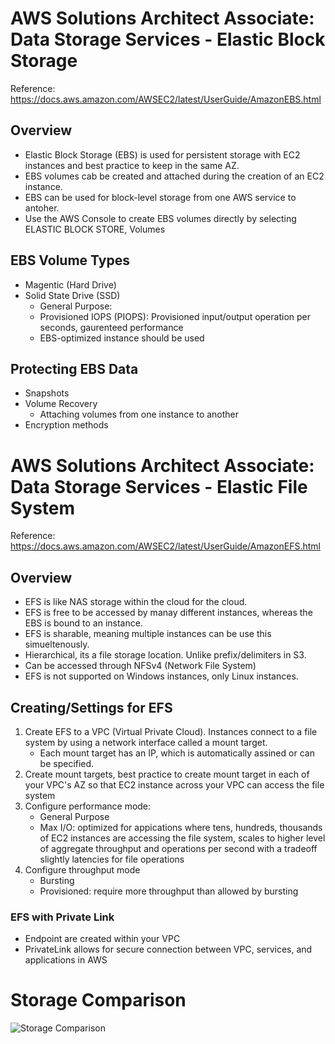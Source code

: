 # AWS Solutions Architect Associate: Data Storage Services - Elastic Block Storage
Reference: https://docs.aws.amazon.com/AWSEC2/latest/UserGuide/AmazonEBS.html
## Overview 
- Elastic Block Storage (EBS) is used for persistent storage with EC2 instances and best practice to keep in the same AZ.
- EBS volumes cab be created and attached during the creation of an EC2 instance.
- EBS can be used for block-level storage from one AWS service to antoher.
- Use the AWS Console to create EBS volumes directly by selecting ELASTIC BLOCK STORE, Volumes 

## EBS Volume Types
- Magentic (Hard Drive)
- Solid State Drive (SSD)
  - General Purpose:
  - Provisioned IOPS (PIOPS): Provisioned input/output operation per seconds, gaurenteed performance
  - EBS-optimized instance should be used

 ## Protecting EBS Data
 - Snapshots
 - Volume Recovery
    - Attaching volumes from one instance to another
 - Encryption methods

# AWS Solutions Architect Associate: Data Storage Services - Elastic File System
Reference: https://docs.aws.amazon.com/AWSEC2/latest/UserGuide/AmazonEFS.html

## Overview
- EFS is like NAS storage within the cloud for the cloud.
- EFS is free to be accessed by manay different instances, whereas the EBS is bound to an instance.
- EFS is sharable, meaning multiple instances can be use this simueltenously.
- Hierarchical, its a file storage location. Unlike prefix/delimiters in S3.
- Can be accessed through NFSv4 (Network File System)
- EFS is not supported on Windows instances, only Linux instances.

## Creating/Settings for EFS
1. Create EFS to a VPC (Virtual Private Cloud). Instances connect to a file system by using a network interface called a mount target.
    - Each mount target has an IP, which is automatically assined or can be specified.
2. Create mount targets, best practice to create mount target in each of your VPC's AZ so that EC2 instance across your VPC can access the file system
3. Configure performance mode:
    - General Purpose
    - Max I/O: optimized for appications where tens, hundreds, thousands of EC2 instances are accessing the file system, scales to higher level of aggregate throughput and operations per second with a tradeoff slightly latencies for file operations  
4. Configure throughput mode
    - Bursting
    - Provisioned: require more throughput than allowed by bursting

### EFS with Private Link
- Endpoint are created within your VPC
- PrivateLink allows for secure connection between VPC, services, and applications in AWS

# Storage Comparison
 
![Storage Comparison](https://user-images.githubusercontent.com/111991325/219998040-afb38f09-7ba7-4fc9-8a97-30ba6a08a6b9.png)
